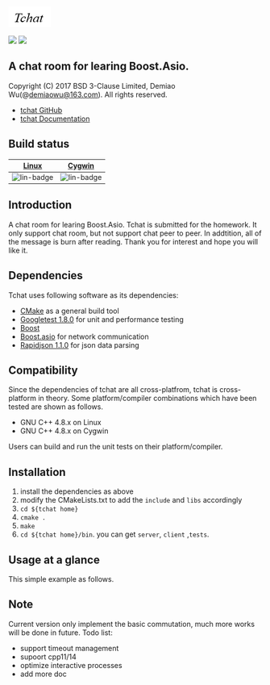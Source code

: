 ![](doc/logo/tchat.png)

![](https://img.shields.io/circleci/project/github/RedSparr0w/node-csgo-parser.svg)
![](https://img.shields.io/pypi/l/Django.svg)

## A chat room for learing Boost.Asio.

Copyright (C) 2017 BSD 3-Clause Limited, Demiao Wu(@demiaowu@163.com). All rights reserved.

* [tchat GitHub](https://github.com/demiaowu/tchat)
* [tchat Documentation](doc)

## Build status

| [Linux][lin-link] | [Cygwin][win-link]  |
| :---------------: | :-----------------: |
| ![lin-badge]      |   ![lin-badge]      |

[lin-badge]: https://travis-ci.org/miloyip/rapidjson.png?branch=master "Travis build status"
[lin-link]:  https://travis-ci.org/miloyip/rapidjson "Travis build status"
[win-badge]: https://ci.appveyor.com/api/projects/status/u658dcuwxo14a8m9/branch/master "AppVeyor build status"
[win-link]:  https://ci.appveyor.com/project/miloyip/rapidjson/branch/master "AppVeyor build status"


## Introduction

A chat room for learing Boost.Asio. Tchat is submitted for the homework. It only support chat room, but not support chat peer to peer. In addtition, all of the message is burn after reading. Thank you for interest and hope you will like it.


## Dependencies
Tchat uses following software as its dependencies:
* [CMake](https://cmake.org/) as a general build tool
* [Googletest 1.8.0](https://github.com/google/googletest) for unit and performance testing
* [Boost](http://www.boost.org/)
* [Boost.asio](http://think-async.com/) for network communication
* [Rapidjson 1.1.0](https://github.com/miloyip/rapidjson) for json data parsing

## Compatibility

Since the dependencies of tchat are all cross-platfrom, tchat is cross-platform in theory. Some platform/compiler combinations which have been tested are shown as follows.
* GNU C++ 4.8.x on Linux
* GNU C++ 4.8.x on Cygwin

Users can build and run the unit tests on their platform/compiler.

## Installation

1. install the dependencies as above
2. modify the CMakeLists.txt to add the `include` and `libs` accordingly
3. `cd ${tchat home}`
4. `cmake .`
5. `make`
6. `cd ${tchat home}/bin`. you can get `server`, `client` ,`tests`.

## Usage at a glance

This simple example as follows.

## Note
Current version only implement the basic commutation, much more works will be done in future. Todo list:
* support timeout management
* supoort cpp11/14
* optimize interactive processes
* add more doc
